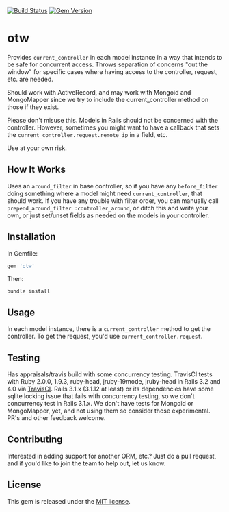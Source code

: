 [![Build Status](https://secure.travis-ci.org/garysweaver/otw.png?branch=master)][travis] [![Gem Version](https://badge.fury.io/rb/otw.png)][badgefury]

# otw

Provides `current_controller` in each model instance in a way that intends to be safe for concurrent access. Throws separation of concerns "out the window" for specific cases where having access to the controller, request, etc. are needed.

Should work with ActiveRecord, and may work with Mongoid and MongoMapper since we try to include the current_controller method on those if they exist.

Please don't misuse this. Models in Rails should not be concerned with the controller. However, sometimes you might want to have a callback that sets the `current_controller.request.remote_ip` in a field, etc.

Use at your own risk.

## How It Works

Uses an `around_filter` in base controller, so if you have any `before_filter` doing something where a model might need `current_controller`, that should work. If you have any trouble with filter order, you can manually call `prepend_around_filter :controller_around`, or ditch this and write your own, or just set/unset fields as needed on the models in your controller.

## Installation

In Gemfile:

```ruby
gem 'otw'
```

Then:

```
bundle install
```

## Usage

In each model instance, there is a `current_controller` method to get the controller. To get the request, you'd use `current_controller.request`.

## Testing

Has appraisals/travis build with some concurrency testing. TravisCI tests with Ruby 2.0.0, 1.9.3, ruby-head, jruby-19mode, jruby-head in Rails 3.2 and 4.0 via [TravisCI][travis]. Rails 3.1.x (3.1.12 at least) or its dependencies have some sqlite locking issue that fails with concurrency testing, so we don't concurrency test in Rails 3.1.x. We don't have tests for Mongoid or MongoMapper, yet, and not using them so consider those experimental. PR's and other feedback welcome.

## Contributing

Interested in adding support for another ORM, etc.? Just do a pull request, and if you'd like to join the team to help out, let us know.

## License

This gem is released under the [MIT license][lic].

[travis]: http://travis-ci.org/garysweaver/otw
[badgefury]: http://badge.fury.io/rb/otw
[lic]: https://github.com/garysweaver/out_the_window/blob/master/LICENSE
